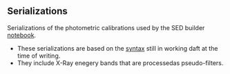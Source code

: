 ## Serializations

Serializations of the photometric calibrations used by the SED builder [notebook](https://github.com/ivoa/modelinstanceinvot-code/blob/merge-syntax/photdm_impl.ipynb). 
- These serializations are based on the [syntax](https://github.com/ivoa/modelinstanceinvot-code/) still in working daft at the time of writing.
- They include X-Ray enegery bands that are processedas pseudo-filters. 
